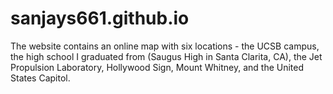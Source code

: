# sanjays661.github.io
The website contains an online map with six locations - the UCSB campus, the high school I graduated from (Saugus High in Santa Clarita, CA), the Jet Propulsion Laboratory, Hollywood Sign, Mount Whitney, and the United States Capitol.
